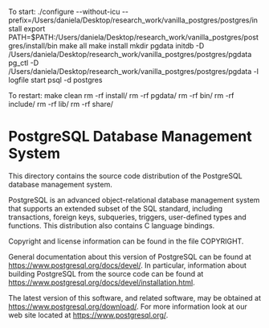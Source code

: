 To start:
./configure --without-icu --prefix=/Users/daniela/Desktop/research_work/vanilla_postgres/postgres/install
export PATH=$PATH:/Users/daniela/Desktop/research_work/vanilla_postgres/postgres/install/bin
make all
make install
mkdir pgdata
initdb -D /Users/daniela/Desktop/research_work/vanilla_postgres/postgres/pgdata
pg_ctl -D /Users/daniela/Desktop/research_work/vanilla_postgres/postgres/pgdata -l logfile start
psql -d postgres

To restart:
make clean
rm -rf install/
rm -rf pgdata/
rm -rf bin/
rm -rf include/
rm -rf lib/
rm -rf share/





PostgreSQL Database Management System
=====================================

This directory contains the source code distribution of the PostgreSQL
database management system.

PostgreSQL is an advanced object-relational database management system
that supports an extended subset of the SQL standard, including
transactions, foreign keys, subqueries, triggers, user-defined types
and functions.  This distribution also contains C language bindings.

Copyright and license information can be found in the file COPYRIGHT.

General documentation about this version of PostgreSQL can be found at
<https://www.postgresql.org/docs/devel/>.  In particular, information
about building PostgreSQL from the source code can be found at
<https://www.postgresql.org/docs/devel/installation.html>.

The latest version of this software, and related software, may be
obtained at <https://www.postgresql.org/download/>.  For more information
look at our web site located at <https://www.postgresql.org/>.
